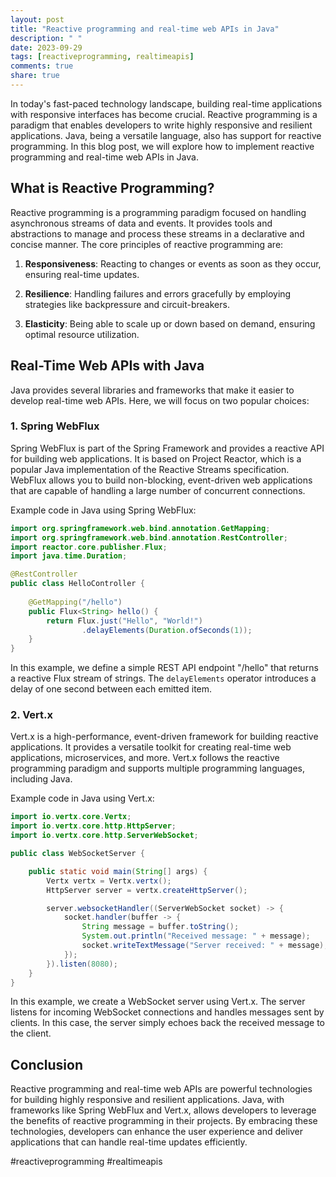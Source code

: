 ```yaml
---
layout: post
title: "Reactive programming and real-time web APIs in Java"
description: " "
date: 2023-09-29
tags: [reactiveprogramming, realtimeapis]
comments: true
share: true
---
```


In today's fast-paced technology landscape, building real-time applications with responsive interfaces has become crucial. Reactive programming is a paradigm that enables developers to write highly responsive and resilient applications. Java, being a versatile language, also has support for reactive programming. In this blog post, we will explore how to implement reactive programming and real-time web APIs in Java.

## What is Reactive Programming?

Reactive programming is a programming paradigm focused on handling asynchronous streams of data and events. It provides tools and abstractions to manage and process these streams in a declarative and concise manner. The core principles of reactive programming are:

1. **Responsiveness**: Reacting to changes or events as soon as they occur, ensuring real-time updates.

2. **Resilience**: Handling failures and errors gracefully by employing strategies like backpressure and circuit-breakers.

3. **Elasticity**: Being able to scale up or down based on demand, ensuring optimal resource utilization.

## Real-Time Web APIs with Java

Java provides several libraries and frameworks that make it easier to develop real-time web APIs. Here, we will focus on two popular choices:

### 1. Spring WebFlux

Spring WebFlux is part of the Spring Framework and provides a reactive API for building web applications. It is based on Project Reactor, which is a popular Java implementation of the Reactive Streams specification. WebFlux allows you to build non-blocking, event-driven web applications that are capable of handling a large number of concurrent connections.

Example code in Java using Spring WebFlux:

```java
import org.springframework.web.bind.annotation.GetMapping;
import org.springframework.web.bind.annotation.RestController;
import reactor.core.publisher.Flux;
import java.time.Duration;

@RestController
public class HelloController {
    
    @GetMapping("/hello")
    public Flux<String> hello() {
        return Flux.just("Hello", "World!")
                .delayElements(Duration.ofSeconds(1));
    }
}
```

In this example, we define a simple REST API endpoint "/hello" that returns a reactive Flux stream of strings. The `delayElements` operator introduces a delay of one second between each emitted item.

### 2. Vert.x

Vert.x is a high-performance, event-driven framework for building reactive applications. It provides a versatile toolkit for creating real-time web applications, microservices, and more. Vert.x follows the reactive programming paradigm and supports multiple programming languages, including Java.

Example code in Java using Vert.x:

```java
import io.vertx.core.Vertx;
import io.vertx.core.http.HttpServer;
import io.vertx.core.http.ServerWebSocket;

public class WebSocketServer {

    public static void main(String[] args) {
        Vertx vertx = Vertx.vertx();
        HttpServer server = vertx.createHttpServer();

        server.websocketHandler((ServerWebSocket socket) -> {
            socket.handler(buffer -> {
                String message = buffer.toString();
                System.out.println("Received message: " + message);
                socket.writeTextMessage("Server received: " + message);
            });
        }).listen(8080);
    }
}
```

In this example, we create a WebSocket server using Vert.x. The server listens for incoming WebSocket connections and handles messages sent by clients. In this case, the server simply echoes back the received message to the client.

## Conclusion

Reactive programming and real-time web APIs are powerful technologies for building highly responsive and resilient applications. Java, with frameworks like Spring WebFlux and Vert.x, allows developers to leverage the benefits of reactive programming in their projects. By embracing these technologies, developers can enhance the user experience and deliver applications that can handle real-time updates efficiently.

#reactiveprogramming #realtimeapis